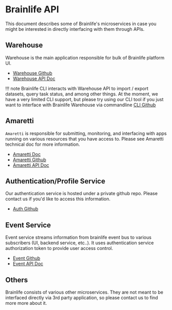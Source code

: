 # Brainlife API

This document describes some of Brainlife's microservices in case you might be interested in directly interfacing with them through APIs.

## Warehouse

Warehouse is the main application responsible for bulk of Brainlife platform UI.

* [Warehouse Github](https://github.com/brainlife/warehouse)
* [Warehouse API Doc](https://brainlife.github.io/warehouse/apidoc)

!!! note
    Brainlife CLI interacts with Warehouse API to import / export datasets, query task status, and among other things. At the moment, we have a very limited CLI support, but please try using our CLI tool if you just want to interface with Brainlife Warehouse via commandline [CLI Github](https://github.com/brainlife/cli)

## Amaretti

`Amaretti` is responsible for submitting, monitoring, and interfacing with apps running on various resources that you have access to. Please see Amaretti technical doc for more information.

* [Amaretti Doc](https://brainlife.github.io/amaretti/)
* [Amaretti Github](https://github.com/brainlife/amaretti)
* [Amaretti API Doc](https://brainlife.github.io/amaretti/apidoc)

## Authentication/Profile Service

Our authentication service is hosted under a private github repo. Please contact us if you'd like to access
this information.

* [Auth Github](https://github.com/soichih/auth) 

## Event Service

Event service streams information from brainlife event bus to various subscribers (UI, backend service, etc..). It uses authentication service authorization token to provide user access control.

* [Event Github](https://github.com/soichih/event)
* [Event API Doc](http://soichi.us/event/apidoc/)

## Others

Brainlife consists of various other microservices. They are not meant to be interfaced directly via 3rd party application, so please contact us to find more more about it.


